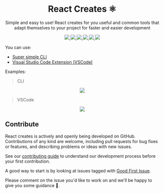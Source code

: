 <h1 align="center">React Creates ⚛️</h1>
<p align="center">
Simple and easy to use!
React creates for you useful and common tools that adapt themselves to your project for faster and easier development
</p>

<p align="center">
  <a href="https://github.com/tzachbon/react-creates/tree/master/packages/react-creates">
    <img src="https://img.shields.io/badge/Maintained%3F-yes-green.svg">
  </a>
  <a href="https://github.com/tzachbon/">
    <img src="https://img.shields.io/badge/Ask%20me-anything-1abc9c.svg">
  </a>
  <a href="https://marketplace.visualstudio.com/items?itemName=TzachBonfil.react-creates-vsc">
    <img src="https://vsmarketplacebadge.apphb.com/downloads-short/TzachBonfil.react-creates-vsc.svg">
  </a>
  <a href="https://marketplace.visualstudio.com/items?itemName=TzachBonfil.react-creates-vsc">
    <img src="https://vsmarketplacebadge.apphb.com/rating-star/TzachBonfil.react-creates-vsc.svg">
  </a>
  <a href="https://github.com/tzachbon/react-creates/blob/master/LICENSE">
    <img src="https://img.shields.io/github/license/tzachbon/react-creates.svg">
  </a>
  <a href="https://GitHub.com/tzachbon/react-creates/tags/">
    <img src="https://img.shields.io/github/tag/tzachbon/react-creates.svg">
  </a>
</p>

You can use:

- [Super simple CLI](packages/react-creates/README.md)
- [Visual Studio Code Extension (VSCode)](packages/react-creates-vscode/README.md)

Examples:

> CLI

<p align="center">
  <img src="packages/cli/screencast.gif">
</p>

> VSCode

<p align="center">
  <img src="packages/vscode/screencast.gif">
</p>

## Contribute

React creates is actively and openly being developed on GitHub. Contributions of any kind are welcome, including pull requests for bug fixes or features, and describing problems or ideas with new issues.

See our [contributing guide](CONTRIBUTING.md) to understand our development process before your first contribution.

A good way to start is by looking at issues tagged with [Good First Issue](https://github.com/tzachbon/react-creates/issues?q=is%3Aissue+is%3Aopen+sort%3Aupdated-desc+label%3A%22good+first+issue%22). 

Please comment on the issue you'd like to work on and we'll be happy to give you some guidance 🙏.
